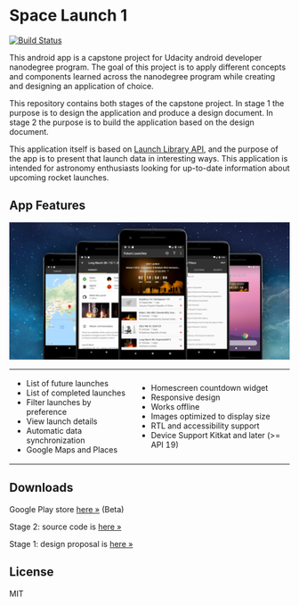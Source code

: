 # Space Launch 1

[![Build Status](https://travis-ci.com/nkrusch/SpaceLaunchOne.svg?branch=master)](https://travis-ci.com/nkrusch/SpaceLaunchOne)

This android app is a capstone project for Udacity android developer nanodegree program. The goal of this project is to apply different concepts and components learned across the nanodegree program while creating and designing an application of choice. 

This repository contains both stages of the capstone project. In stage 1 the purpose is to design the application and produce a design document. In stage 2 the purpose is to build the application based on the design document. 

This application itself is based on [Launch Library API](https://launchlibrary.net/docs/1.4/api.html), and the purpose of the app is to present that launch data in interesting ways. This application is intended for astronomy enthusiasts looking for up-to-date information about upcoming rocket launches.



## App Features

<img src="feature.png" alt="app feature" />

<table>
  <tr>
    <td>
      <ul>
          <li>List of future launches</li>
          <li>List of completed launches</li>
          <li>Filter launches by preference</li>
          <li>View launch details</li>
          <li>Automatic data synchronization</li>
          <li>Google Maps and Places</li>
      </ul>    
    </td>
    <td>
      <ul>
          <li>Homescreen countdown widget</li>
          <li>Responsive design</li>
          <li>Works offline</li>
          <li>Images optimized to display size</li>
          <li>RTL and accessibility support</li>
          <li>Device Support Kitkat and later (>= API 19)</li>
      </ul>          
    </td>
  </tr>
</table>

## Downloads

Google Play store [here &raquo;](https://play.google.com/apps/testing/io.github.nkrusch.spacelaunchone) (Beta)

Stage 2: source code is [here &raquo;](https://github.com/nkrusch/SpaceLaunchOne/tree/master/SpaceLaunchOne)

Stage 1: design proposal is [here &raquo;](https://github.com/nkrusch/SpaceLaunchOne/blob/master/docs/Capstone_Stage1.pdf)

## License 

MIT
